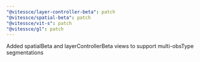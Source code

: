 ```yaml
---
"@vitessce/layer-controller-beta": patch
"@vitessce/spatial-beta": patch
"@vitessce/vit-s": patch
"@vitessce/gl": patch
---
```


Added spatialBeta and layerControllerBeta views to support multi-obsType segmentations
